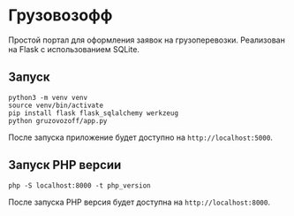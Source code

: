 # Грузовозофф

Простой портал для оформления заявок на грузоперевозки. Реализован на Flask с использованием SQLite.

## Запуск

```
python3 -m venv venv
source venv/bin/activate
pip install flask flask_sqlalchemy werkzeug
python gruzovozoff/app.py
```

После запуска приложение будет доступно на `http://localhost:5000`.

## Запуск PHP версии

```
php -S localhost:8000 -t php_version
```

После запуска PHP версия будет доступна на `http://localhost:8000`.
